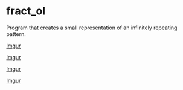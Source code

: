 # fract_ol
Program that creates a small representation of an infinitely repeating pattern.

[Imgur](https://i.imgur.com/KJDLSkk.png)

[Imgur](https://i.imgur.com/oHOfKFY.png)

[Imgur](https://i.imgur.com/dpwUI7g.png)

[Imgur](https://i.imgur.com/7fB5i5q.png)
